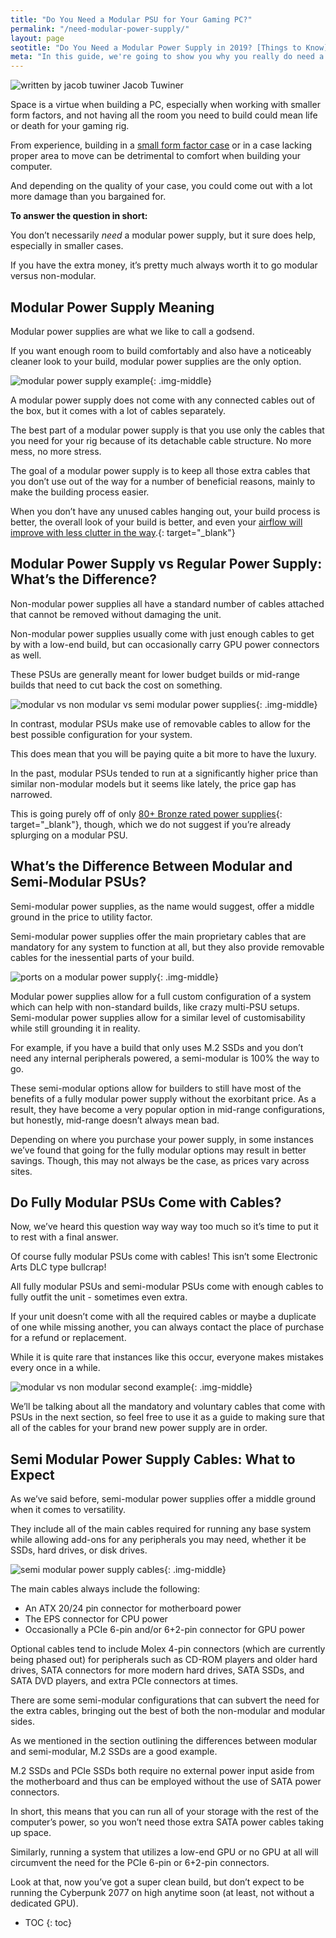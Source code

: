 ```yaml
---
title: "Do You Need a Modular PSU for Your Gaming PC?" 
permalink: "/need-modular-power-supply/"
layout: page
seotitle: "Do You Need a Modular Power Supply in 2019? [Things to Know]" 
meta: "In this guide, we're going to show you why you really do need a modular power supply if you want to save space in your rig."
---
```


<div class="author-line">
	<img class="author-image" alt="written by jacob tuwiner" src="/img/profile/close.jpg" />
	<span>Jacob Tuwiner</span>
</div>

Space is a virtue when building a PC, especially when working with smaller form factors, and not having all the room you need to build could mean life or death for your gaming rig. 

From experience, building in a [small form factor case](/budget-pcs/smallest-atx-cases/) or in a case lacking proper area to move can be detrimental to comfort when building your computer. 

And depending on the quality of your case, you could come out with a lot more damage than you bargained for.

**To answer the question in short:**

You don’t necessarily *need* a modular power supply, but it sure does help, especially in smaller cases. 

If you have the extra money, it’s pretty much always worth it to go modular versus non-modular.

## Modular Power Supply Meaning 

Modular power supplies are what we like to call a godsend. 

If you want enough room to build comfortably and also have a noticeably cleaner look to your build, modular power supplies are the only option. 

![modular power supply example](/img/need-modular-power-supply/modular-power-supply-example.jpg){: .img-middle}

A modular power supply does not come with any connected cables out of the box, but it comes with a lot of cables separately. 

The best part of a modular power supply is that you use only the cables that you need for your rig because of its detachable cable structure. No more mess, no more stress.

The goal of a modular power supply is to keep all those extra cables that you don’t use out of the way for a number of beneficial reasons, mainly to make the building process easier. 

When you don’t have any unused cables hanging out, your build process is better, the overall look of your build is better, and even your [airflow will improve with less clutter in the way](https://forums.tomshardware.com/threads/does-cable-management-effect-airflow.1881393/).{: target="_blank"}

## Modular Power Supply vs Regular Power Supply: What’s the Difference?

Non-modular power supplies all have a standard number of cables attached that cannot be removed without damaging the unit. 

Non-modular power supplies usually come with just enough cables to get by with a low-end build, but can occasionally carry GPU power connectors as well. 

These PSUs are generally meant for lower budget builds or mid-range builds that need to cut back the cost on something.

![modular vs non modular vs semi modular power supplies](/img/need-modular-power-supply/modular-vs-non-modular.png){: .img-middle}

In contrast, modular PSUs make use of removable cables to allow for the best possible configuration for your system. 

This does mean that you will be paying quite a bit more to have the luxury. 

In the past, modular PSUs tended to run at a significantly higher price than similar non-modular models but it seems like lately, the price gap has narrowed. 

This is going purely off of only [80+ Bronze rated power supplies](https://www.corsair.com/ww/en/blog/80-plus-platinum-what-does-it-mean-and-what-is-the-benefit-to-me){: target="_blank"}, though, which we do not suggest if you’re already splurging on a modular PSU.

## What’s the Difference Between Modular and Semi-Modular PSUs?

Semi-modular power supplies, as the name would suggest, offer a middle ground in the price to utility factor. 

Semi-modular power supplies offer the main proprietary cables that are mandatory for any system to function at all, but they also provide removable cables for the inessential parts of your build. 

![ports on a modular power supply](/img/need-modular-power-supply/ports-modular-psu.png){: .img-middle}

Modular power supplies allow for a full custom configuration of a system which can help with non-standard builds, like crazy multi-PSU setups. Semi-modular power supplies allow for a similar level of customisability while still grounding it in reality. 

For example, if you have a build that only uses M.2 SSDs and you don’t need any internal peripherals powered, a semi-modular is 100% the way to go.

These semi-modular options allow for builders to still have most of the benefits of a fully modular power supply without the exorbitant price. As a result, they have become a very popular option in mid-range configurations, but honestly, mid-range doesn’t always mean bad.

Depending on where you purchase your power supply, in some instances we’ve found that going for the fully modular options may result in better savings. Though, this may not always be the case, as prices vary across sites.

## Do Fully Modular PSUs Come with Cables? 

Now, we’ve heard this question way way way too much so it’s time to put it to rest with a final answer.

Of course fully modular PSUs come with cables! This isn’t some Electronic Arts DLC type bullcrap!

All fully modular PSUs and semi-modular PSUs come with enough cables to fully outfit the unit -  sometimes even extra. 

If your unit doesn’t come with all the required cables or maybe a duplicate of one while missing another, you can always contact the place of purchase for a refund or replacement. 

While it is quite rare that instances like this occur, everyone makes mistakes every once in a while.

![modular vs non modular second example](/img/need-modular-power-supply/modular-vs-non-example.png){: .img-middle}

We’ll be talking about all the mandatory and voluntary cables that come with PSUs in the next section, so feel free to use it as a guide to making sure that all of the cables for your brand new power supply are in order.

## Semi Modular Power Supply Cables: What to Expect

As we’ve said before, semi-modular power supplies offer a middle ground when it comes to versatility.

 They include all of the main cables required for running any base system while allowing add-ons for any peripherals you may need, whether it be SSDs, hard drives, or disk drives.

![semi modular power supply cables](/img/need-modular-power-supply/semi-modular-psu-cables.jpg){: .img-middle}

The main cables always include the following:

* An ATX 20/24 pin connector for motherboard power
* The EPS connector for CPU power
* Occasionally a PCIe 6-pin and/or 6+2-pin connector for GPU power

Optional cables tend to include Molex 4-pin connectors (which are currently being phased out) for peripherals such as CD-ROM players and older hard drives, SATA connectors for more modern hard drives, SATA SSDs, and SATA DVD players, and extra PCIe connectors at times.

There are some semi-modular configurations that can subvert the need for the extra cables, bringing out the best of both the non-modular and modular sides. 

As we mentioned in the section outlining the differences between modular and semi-modular, M.2 SSDs are a good example. 

M.2 SSDs and PCIe SSDs both require no external power input aside from the motherboard and thus can be employed without the use of SATA power connectors. 

In short, this means that you can run all of your storage with the rest of the computer’s power, so you won’t need those extra SATA power cables taking up space.

Similarly, running a system that utilizes a low-end GPU or no GPU at all will circumvent the need for the PCIe 6-pin or 6+2-pin connectors. 

Look at that, now you’ve got a super clean build, but don’t expect to be running the Cyberpunk 2077 on high anytime soon (at least, not without a dedicated GPU).

* TOC
{: toc}